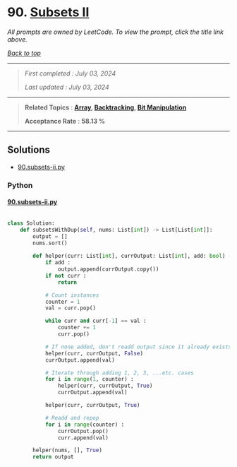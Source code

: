 # 90. [Subsets II](<https://leetcode.com/problems/subsets-ii>)

*All prompts are owned by LeetCode. To view the prompt, click the title link above.*

*[Back to top](<../README.md>)*

------

> *First completed : July 03, 2024*
>
> *Last updated : July 03, 2024*

------

> **Related Topics** : **[Array](<by_topic/Array.md>), [Backtracking](<by_topic/Backtracking.md>), [Bit Manipulation](<by_topic/Bit Manipulation.md>)**
>
> **Acceptance Rate** : **58.13 %**

------

## Solutions

- [90.subsets-ii.py](<../my-submissions/90.subsets-ii.py>)
### Python
#### [90.subsets-ii.py](<../my-submissions/90.subsets-ii.py>)
```Python

class Solution:
    def subsetsWithDup(self, nums: List[int]) -> List[List[int]]:
        output = []
        nums.sort()
        
        def helper(curr: List[int], currOutput: List[int], add: bool) -> None :
            if add :
                output.append(currOutput.copy())
            if not curr :
                return

            # Count instances
            counter = 1
            val = curr.pop()

            while curr and curr[-1] == val :
                counter += 1
                curr.pop()

            # If none added, don't readd output since it already exists
            helper(curr, currOutput, False)
            currOutput.append(val)

            # Iterate through adding 1, 2, 3, ...etc. cases
            for i in range(1, counter) :
                helper(curr, currOutput, True)
                currOutput.append(val)

            helper(curr, currOutput, True)

            # Readd and repop
            for i in range(counter) :
                currOutput.pop()
                curr.append(val)

        helper(nums, [], True)
        return output

```

